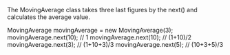 The MovingAverage class takes three last figures by the next() and calculates the average value. 

MovingAverage movingAverage = 
    new MovingAverage(3);
movingAverage.next(10); // 1
movingAverage.next(10); // (1+10)/2
movingAverage.next(3);  // (1+10+3)/3
movingAverage.next(5);  // (10+3+5)/3